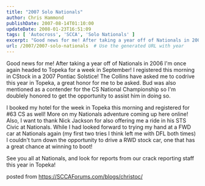 ```yaml
---
title: "2007 Solo Nationals"
author: Chris Hammond
publishDate: 2007-08-14T01:10:00
updateDate: 2008-01-23T16:51:09
tags: [ 'Autocross', 'SCCA', 'Solo Nationals' ]
excerpt: "Good news for me! After taking a year off of Nationals in 2006 I'm once again headed to Topeka for a week in September! I registered this morning in CStock in a 2007 Pontiac Solstice! The Collins have asked me to codrive this year in Topeka, a great honor for me to be asked. Bud was also mentioned as a contender for the CS National Championship so I'm doublely honored to get the opportunity to assist him in doing so. I booked my hotel for the week in Topeka this morning and registered for #63 CS as well! More on my Nationals adventure coming up here online! Also, I want to thank Nick Jackson for also offering me a ride in his STS Civic at Nationals. While I had looked forward to trying my hand at a FWD car at Nationals again (my first two tries I think left me with DFL both times) I couldn't turn down the opportunity to drive a RWD stock car, one that has a great chance at winning to boot! See you all at Nationals, and look for reports from our crack reporting staff this year in Topeka! posted from..."
url: /2007/2007-solo-nationals  # Use the generated URL with year
---
```

<P>Good news for me! After taking a year off of Nationals in 2006 I'm once again headed to Topeka for a week in September! I registered this morning in CStock in a 2007 Pontiac Solstice! The Collins have asked me to codrive this year in Topeka, a great honor for me to be asked. Bud was also mentioned as a contender for the CS National Championship so I'm doublely honored to get the opportunity to assist him in doing so.</P> <P>I booked my hotel for the week in Topeka this morning and registered for #63 CS as well! More on my Nationals adventure coming up here online! Also, I want to thank Nick Jackson for also offering me a ride in his STS Civic at Nationals. While I had looked forward to trying my hand at a FWD car at Nationals again (my first two tries I think left me with DFL both times) I couldn't turn down the opportunity to drive a RWD stock car, one that has a great chance at winning to boot!</P> <P>See you all at Nationals, and look for reports from our crack reporting staff this year in Topeka!</P> posted from <a href="https://SCCAForums.com/blogs/christoc/">https://SCCAForums.com/blogs/christoc/</a>
